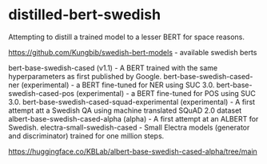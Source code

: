 # distilled-bert-swedish
Attempting to distill a trained model to a lesser BERT for space reasons.

https://github.com/Kungbib/swedish-bert-models - available swedish berts

bert-base-swedish-cased (v1.1) - A BERT trained with the same hyperparameters as first published by Google.
bert-base-swedish-cased-ner (experimental) - a BERT fine-tuned for NER using SUC 3.0.
bert-base-swedish-cased-pos (experimental) - a BERT fine-tuned for POS using SUC 3.0.
bert-base-swedish-cased-squad-experimental (experimental) - A first attempt att a Swedish QA using machine translated SQuAD 2.0 dataset
albert-base-swedish-cased-alpha (alpha) - A first attempt at an ALBERT for Swedish.
electra-small-swedish-cased - Small Electra models (generator and discriminator) trained for one million steps.


https://huggingface.co/KBLab/albert-base-swedish-cased-alpha/tree/main
